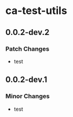 # ca-test-utils

## 0.0.2-dev.2

### Patch Changes

- test

## 0.0.2-dev.1

### Minor Changes

- test
